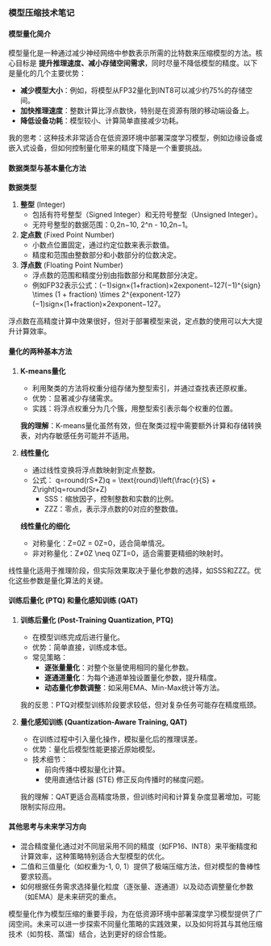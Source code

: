 ### 模型压缩技术笔记
#### 模型量化简介

模型量化是一种通过减少神经网络中参数表示所需的比特数来压缩模型的方法。核心目标是 **提升推理速度、减小存储空间需求**，同时尽量不降低模型的精度。以下是量化的几个主要优势：

- **减少模型大小**：例如，将模型从FP32量化到INT8可以减少约75%的存储空间。
- **加快推理速度**：整数计算比浮点数快，特别是在资源有限的移动端设备上。
- **降低设备功耗**：模型较小、计算简单直接减少功耗。

我的思考：这种技术非常适合在低资源环境中部署深度学习模型，例如边缘设备或嵌入式设备，但如何控制量化带来的精度下降是一个重要挑战。

#### 数据类型与基本量化方法

**数据类型**

1. **整型** (Integer)
    - 包括有符号整型（Signed Integer）和无符号整型（Unsigned Integer）。
    - 无符号整型的数据范围：0,2n−10, 2^n - 10,2n−1。
2. **定点数** (Fixed Point Number)
    - 小数点位置固定，通过约定位数来表示数值。
    - 精度和范围由整数部分和小数部分的位数决定。
3. **浮点数** (Floating Point Number)
    - 浮点数的范围和精度分别由指数部分和尾数部分决定。
    - 例如FP32表示公式：(−1)sign×(1+fraction)×2exponent−127(−1)^{sign} \times (1 + fraction) \times 2^{exponent-127}(−1)sign×(1+fraction)×2exponent−127。

浮点数在高精度计算中效果很好，但对于部署模型来说，定点数的使用可以大大提升计算效率。

#### 量化的两种基本方法

1. **K-means量化**
    
    - 利用聚类的方法将权重分组存储为整型索引，并通过查找表还原权重。
    - 优势：显著减少存储需求。
    - 实践：将浮点权重分为几个簇，用整型索引表示每个权重的位置。
    
    **我的理解**：K-means量化虽然有效，但在聚类过程中需要额外计算和存储转换表，对内存敏感任务可能并不适用。
    
2. **线性量化**
    
    - 通过线性变换将浮点数映射到定点整数。
    - 公式： q=round(rS+Z)q = \text{round}\left(\frac{r}{S} + Z\right)q=round(Sr​+Z)
        - SSS：缩放因子，控制整数和实数的比例。
        - ZZZ：零点，表示浮点数的0对应的整数值。
    
    **线性量化的细化**
    
    - 对称量化：Z=0Z = 0Z=0，适合简单情况。
    - 非对称量化：Z≠0Z \neq 0Z=0，适合需要更精细的映射时。
    
线性量化适用于推理阶段，但实际效果取决于量化参数的选择，如SSS和ZZZ。优化这些参数是量化算法的关键。

#### 训练后量化 (PTQ) 和量化感知训练 (QAT)

1. **训练后量化 (Post-Training Quantization, PTQ)**
    
    - 在模型训练完成后进行量化。
    - 优势：简单直接，训练成本低。
    - 常见策略：
        - **逐张量量化**：对整个张量使用相同的量化参数。
        - **逐通道量化**：为每个通道单独设置量化参数，提升精度。
        - **动态量化参数调整**：如采用EMA、Min-Max统计等方法。
    
    我的反思：PTQ对模型训练阶段要求较低，但对复杂任务可能存在精度瓶颈。
    
2. **量化感知训练 (Quantization-Aware Training, QAT)**
    
    - 在训练过程中引入量化操作，模拟量化后的推理误差。
    - 优势：量化后模型性能更接近原始模型。
    - 技术细节：
        - 前向传播中模拟量化计算。
        - 使用直通估计器 (STE) 修正反向传播时的梯度问题。
    
    我的理解：QAT更适合高精度场景，但训练时间和计算复杂度显著增加，可能限制实际应用。

#### 其他思考与未来学习方向

- 混合精度量化通过对不同层采用不同的精度（如FP16、INT8）来平衡精度和计算效率，这种策略特别适合大型模型的优化。
- 二值和三值量化（如权重为-1, 0, 1）提供了极端压缩方法，但对模型的鲁棒性要求较高。
- 如何根据任务需求选择量化粒度（逐张量、逐通道）以及动态调整量化参数（如EMA）是未来研究的重点。

模型量化作为模型压缩的重要手段，为在低资源环境中部署深度学习模型提供了广阔空间。未来可以进一步探索不同量化策略的实践效果，以及如何将其与其他压缩技术（如剪枝、蒸馏）结合，达到更好的综合性能。
